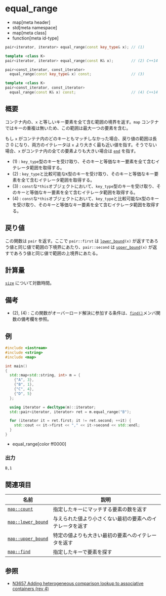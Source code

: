 # equal_range
* map[meta header]
* std[meta namespace]
* map[meta class]
* function[meta id-type]

```cpp
pair<iterator, iterator> equal_range(const key_type& x); // (1)

template <class K>
pair<iterator, iterator> equal_range(const K& x);        // (2) C++14

pair<const_iterator, const_iterator>
  equal_range(const key_type& x) const;                  // (3)

template <class K>
pair<const_iterator, const_iterator>
  equal_range(const K& x) const;                         // (4) C++14
```

## 概要
コンテナ内の、`x` と等しいキー要素を全て含む範囲の境界を返す。`map` コンテナではキーの重複は無いため、この範囲は最大一つの要素を含む。 

もし `x` がコンテナ内のどのキーともマッチしなかった場合、戻り値の範囲は長さ 0 になり、両方のイテレータは `x` より大きく最も近い値を指す。そうでない場合、`x` がコンテナ内の全ての要素よりも大きい場合は [`end`](end.md) を指す。

- (1) : `key_type`型のキーを受け取り、そのキーと等価なキー要素を全て含むイテレータ範囲を取得する。
- (2) : `key_type`と比較可能な`K`型のキーを受け取り、そのキーと等価なキー要素を全て含むイテレータ範囲を取得する。
- (3) : `const`な`*this`オブジェクトにおいて、`key_type`型のキーを受け取り、そのキーと等価なキー要素を全て含むイテレータ範囲を取得する。
- (4) : `const`な`*this`オブジェクトにおいて、`key_type`と比較可能な`K`型のキーを受け取り、そのキーと等価なキー要素を全て含むイテレータ範囲を取得する。


## 戻り値
この関数は `pair` を返す。ここで `pair::first` は [`lower_bound`](lower_bound.md)`(x)` が返すであろう値と同じ値で範囲の下境界にあたり、`pair::second` は [`upper_bound`](upper_bound.md)`(x)` が返すであろう値と同じ値で範囲の上境界にあたる。


## 計算量
[`size`](size.md) について対数時間。


## 備考
- (2), (4) : この関数がオーバーロード解決に参加する条件は、[`find()`](find.md)メンバ関数の備考欄を参照。


## 例
```cpp example
#include <iostream>
#include <string>
#include <map>

int main()
{
  std::map<std::string, int> m = {
    {"A", 3},
    {"B", 1},
    {"C", 4},
    {"D", 5}
  };

  using iterator = decltype(m)::iterator;
  std::pair<iterator, iterator> ret = m.equal_range("B");

  for (iterator it = ret.first; it != ret.second; ++it) {
    std::cout << it->first << "," << it->second << std::endl;
  }
}
```
* equal_range[color ff0000]

### 出力
```
B,1
```


## 関連項目

| 名前 | 説明 |
|-------------------------------------------------------------------------------------------------|--------------------------------------------------------------------------------------|
| [`map::count`](count.md) | 指定したキーにマッチする要素の数を返す |
| [`map::lower_bound`](lower_bound.md) | 与えられた値より小さくない最初の要素へのイテレータを返す |
| [`map::upper_bound`](upper_bound.md) | 特定の値よりも大きい最初の要素へのイテレータを返す |
| [`map::find`](find.md) | 指定したキーで要素を探す |


## 参照
- [N3657 Adding heterogeneous comparison lookup to associative containers (rev 4)](http://www.open-std.org/jtc1/sc22/wg21/docs/papers/2013/n3657.htm)
